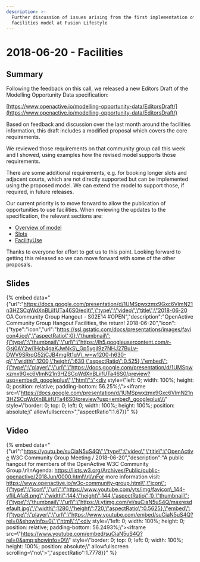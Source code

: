 ```yaml
---
description: >-
  Further discussion of issues arising from the first implementation of the
  facilities model at Fusion Lifestyle
---
```


# 2018-06-20 - Facilities

## Summary

Following the feedback on this call, we released a new Editors Draft of the Modelling Opportunity Data specification:

[https://www.openactive.io/modelling-opportunity-data/EditorsDraft/](https://www.openactive.io/modelling-opportunity-data/EditorsDraft/)

Based on feedback and discussion over the last month around the facilities information, this draft includes a modified proposal which covers the core requirements.

We reviewed those requirements on that community group call this week and I showed, using examples how the revised model supports those requirements.

There are some additional requirements, e.g. for booking longer slots and adjacent courts, which are not directly supported but can be implemented using the proposed model. We can extend the model to support those, if required, in future releases.

Our current priority is to move forward to allow the publication of opportunities to use facilities. When reviewing the updates to the specification, the relevant sections are:

* [Overview of model](https://www.openactive.io/modelling-opportunity-data/EditorsDraft/#facility-use-and-slots) 
* [Slots](https://www.openactive.io/modelling-opportunity-data/EditorsDraft/#describing-slots-code-oa-slot-code-) 
* [FacilityUse](https://www.openactive.io/modelling-opportunity-data/EditorsDraft/#describing-facility-use-code-oa-facilityuse-code-code-oa-individualfacilityuse-code-) 

Thanks to everyone for effort to get us to this point. Looking forward to getting this released so we can move forward with some of the other proposals.

## Slides

{% embed data="{\"url\":\"https://docs.google.com/presentation/d/1UMSpwxzmx9Gxc6VlmN21n3HZSCqWdXnBLiifUTa46S0/edit\",\"type\":\"video\",\"title\":\"2018-06-20 OA Community Group Hangout - S02E14 \#OPEN\",\"description\":\"OpenActive Community Group Hangout Facilities, the return! 2018-06-20\",\"icon\":{\"type\":\"icon\",\"url\":\"https://ssl.gstatic.com/docs/presentations/images/favicon4.ico\",\"aspectRatio\":0},\"thumbnail\":{\"type\":\"thumbnail\",\"url\":\"https://lh5.googleusercontent.com/r-Gsj0AY2wi1Hcb4gaKJwNkS\_Gp5ygjl9z7NHJ27BuLv-DWV9SRrqG52jCJB4mgRt1qV\_w=w1200-h630-p\",\"width\":1200,\"height\":630,\"aspectRatio\":0.525},\"embed\":{\"type\":\"player\",\"url\":\"https://docs.google.com/presentation/d/1UMSpwxzmx9Gxc6VlmN21n3HZSCqWdXnBLiifUTa46S0/preview?usp=embed\_googleplus\",\"html\":\"<div style=\\\"left: 0; width: 100%; height: 0; position: relative; padding-bottom: 56.25%;\\\"><iframe src=\\\"https://docs.google.com/presentation/d/1UMSpwxzmx9Gxc6VlmN21n3HZSCqWdXnBLiifUTa46S0/preview?usp=embed\_googleplus\\\" style=\\\"border: 0; top: 0; left: 0; width: 100%; height: 100%; position: absolute;\\\" allowfullscreen></iframe></div>\",\"aspectRatio\":1.67}}" %}

## Video

{% embed data="{\"url\":\"https://youtu.be/suCiaN5uS4Q\",\"type\":\"video\",\"title\":\"OpenActive W3C Community Group Meeting / 2018-06-20\",\"description\":\"A public hangout for members of the OpenActive W3C Community Group.\\n\\nAgenda: https://lists.w3.org/Archives/Public/public-openactive/2018Jun/0000.html\\n\\nFor more information visit: https://www.openactive.io/w3c-community-group.html\",\"icon\":{\"type\":\"icon\",\"url\":\"https://www.youtube.com/yts/img/favicon\_144-vfliLAfaB.png\",\"width\":144,\"height\":144,\"aspectRatio\":1},\"thumbnail\":{\"type\":\"thumbnail\",\"url\":\"https://i.ytimg.com/vi/suCiaN5uS4Q/maxresdefault.jpg\",\"width\":1280,\"height\":720,\"aspectRatio\":0.5625},\"embed\":{\"type\":\"player\",\"url\":\"https://www.youtube.com/embed/suCiaN5uS4Q?rel=0&showinfo=0\",\"html\":\"<div style=\\\"left: 0; width: 100%; height: 0; position: relative; padding-bottom: 56.2493%;\\\"><iframe src=\\\"https://www.youtube.com/embed/suCiaN5uS4Q?rel=0&amp;showinfo=0\\\" style=\\\"border: 0; top: 0; left: 0; width: 100%; height: 100%; position: absolute;\\\" allowfullscreen scrolling=\\\"no\\\"></iframe></div>\",\"aspectRatio\":1.7778}}" %}

